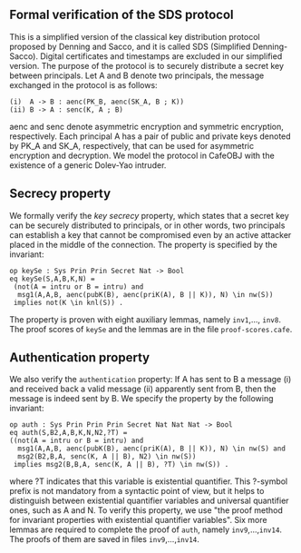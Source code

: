 ## Formal verification of the SDS protocol

This is a simplified version of the classical key distribution protocol proposed by Denning and Sacco, and it is called SDS (Simplified Denning-Sacco). Digital certificates and timestamps are excluded in our simplified version. The purpose of the protocol is to securely distribute a secret key between principals. Let A and B denote two principals, the message exchanged in the protocol is as follows:


    (i)  A -> B : aenc(PK_B, aenc(SK_A, B ; K)) 
    (ii) B -> A : senc(K, A ; B)

aenc and senc denote asymmetric encryption and symmetric encryption, respectively. Each principal A has a pair of public and private keys denoted by PK_A and SK_A, respectively, that can be used for asymmetric encryption and decryption.
We model the protocol in CafeOBJ with the existence of a generic Dolev-Yao intruder.

## Secrecy property
We formally verify the *key secrecy* property, which states that a secret key can be securely distributed to principals, or in other words, two principals can establish a key that cannot be compromised even by an active attacker placed in the middle of the connection. The property is specified by the invariant:

```
op keySe : Sys Prin Prin Secret Nat -> Bool
eq keySe(S,A,B,K,N) = 
 (not(A = intru or B = intru) and
  msg1(A,A,B, aenc(pubK(B), aenc(priK(A), B || K)), N) \in nw(S))
 implies not(K \in knl(S)) .
```

 The property is proven with eight auxiliary lemmas, namely `inv1`,..., `inv8`. The proof scores of `keySe` and the lemmas are in the file `proof-scores.cafe`.

## Authentication property
We also verify the `authentication` property: If A has sent to B a message (i) and received back a valid message (ii) apparently sent from B, then the message is indeed sent by B. We specify the property by the following invariant:

```
op auth : Sys Prin Prin Prin Secret Nat Nat Nat -> Bool
eq auth(S,B2,A,B,K,N,N2,?T) = 
((not(A = intru or B = intru) and
  msg1(A,A,B, aenc(pubK(B), aenc(priK(A), B || K)), N) \in nw(S) and
  msg2(B2,B,A, senc(K, A || B), N2) \in nw(S))
 implies msg2(B,B,A, senc(K, A || B), ?T) \in nw(S)) .
```

where ?T indicates that this variable is existential quantifier. This ?-symbol prefix is not mandatory from a syntactic point of view, but it helps to distinguish between existential quantifier variables and universal quantifier ones, such as A and N. 
To verify this property, we use "the proof method for invariant properties with existential quantifier variables".
Six more lemmas are required to complete the proof of `auth`, namely `inv9`,...,`inv14`. The proofs of them are saved in files `inv9`,...,`inv14`.